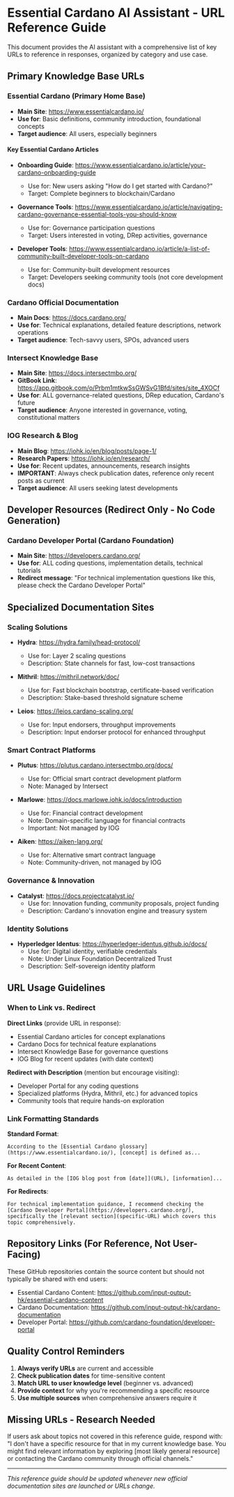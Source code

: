 # Essential Cardano AI Assistant - URL Reference Guide

This document provides the AI assistant with a comprehensive list of key URLs to reference in responses, organized by category and use case.

## Primary Knowledge Base URLs

### Essential Cardano (Primary Home Base)
- **Main Site**: https://www.essentialcardano.io/
- **Use for**: Basic definitions, community introduction, foundational concepts
- **Target audience**: All users, especially beginners

#### Key Essential Cardano Articles
- **Onboarding Guide**: https://www.essentialcardano.io/article/your-cardano-onboarding-guide
  - Use for: New users asking "How do I get started with Cardano?"
  - Target: Complete beginners to blockchain/Cardano

- **Governance Tools**: https://www.essentialcardano.io/article/navigating-cardano-governance-essential-tools-you-should-know
  - Use for: Governance participation questions
  - Target: Users interested in voting, DRep activities, governance

- **Developer Tools**: https://www.essentialcardano.io/article/a-list-of-community-built-developer-tools-on-cardano
  - Use for: Community-built development resources
  - Target: Developers seeking community tools (not core development docs)

### Cardano Official Documentation
- **Main Docs**: https://docs.cardano.org/
- **Use for**: Technical explanations, detailed feature descriptions, network operations
- **Target audience**: Tech-savvy users, SPOs, advanced users

### Intersect Knowledge Base
- **Main Site**: https://docs.intersectmbo.org/
- **GitBook Link**: https://app.gitbook.com/o/Prbm1mtkwSsGWSvG1Bfd/sites/site_4XOCf
- **Use for**: ALL governance-related questions, DRep education, Cardano's future
- **Target audience**: Anyone interested in governance, voting, constitutional matters

### IOG Research & Blog
- **Main Blog**: https://iohk.io/en/blog/posts/page-1/
- **Research Papers**: https://iohk.io/en/research/
- **Use for**: Recent updates, announcements, research insights
- **IMPORTANT**: Always check publication dates, reference only recent posts as current
- **Target audience**: All users seeking latest developments

## Developer Resources (Redirect Only - No Code Generation)

### Cardano Developer Portal (Cardano Foundation)
- **Main Site**: https://developers.cardano.org/
- **Use for**: ALL coding questions, implementation details, technical tutorials
- **Redirect message**: "For technical implementation questions like this, please check the Cardano Developer Portal"

## Specialized Documentation Sites

### Scaling Solutions
- **Hydra**: https://hydra.family/head-protocol/
  - Use for: Layer 2 scaling questions
  - Description: State channels for fast, low-cost transactions

- **Mithril**: https://mithril.network/doc/
  - Use for: Fast blockchain bootstrap, certificate-based verification
  - Description: Stake-based threshold signature scheme

- **Leios**: https://leios.cardano-scaling.org/
  - Use for: Input endorsers, throughput improvements
  - Description: Input endorser protocol for enhanced throughput

### Smart Contract Platforms
- **Plutus**: https://plutus.cardano.intersectmbo.org/docs/
  - Use for: Official smart contract development platform
  - Note: Managed by Intersect

- **Marlowe**: https://docs.marlowe.iohk.io/docs/introduction
  - Use for: Financial contract development
  - Note: Domain-specific language for financial contracts
  - Important: Not managed by IOG

- **Aiken**: https://aiken-lang.org/
  - Use for: Alternative smart contract language
  - Note: Community-driven, not managed by IOG

### Governance & Innovation
- **Catalyst**: https://docs.projectcatalyst.io/
  - Use for: Innovation funding, community proposals, project funding
  - Description: Cardano's innovation engine and treasury system

### Identity Solutions
- **Hyperledger Identus**: https://hyperledger-identus.github.io/docs/
  - Use for: Digital identity, verifiable credentials
  - Note: Under Linux Foundation Decentralized Trust
  - Description: Self-sovereign identity platform

## URL Usage Guidelines

### When to Link vs. Redirect

**Direct Links** (provide URL in response):
- Essential Cardano articles for concept explanations
- Cardano Docs for technical feature explanations
- Intersect Knowledge Base for governance questions
- IOG Blog for recent updates (with date context)

**Redirect with Description** (mention but encourage visiting):
- Developer Portal for any coding questions
- Specialized platforms (Hydra, Mithril, etc.) for advanced topics
- Community tools that require hands-on exploration

### Link Formatting Standards

**Standard Format**:
```
According to the [Essential Cardano glossary](https://www.essentialcardano.io/), [concept] is defined as...
```

**For Recent Content**:
```
As detailed in the [IOG blog post from [date]](URL), [information]...
```

**For Redirects**:
```
For technical implementation guidance, I recommend checking the [Cardano Developer Portal](https://developers.cardano.org/), specifically the [relevant section](specific-URL) which covers this topic comprehensively.
```

## Repository Links (For Reference, Not User-Facing)

These GitHub repositories contain the source content but should not typically be shared with end users:

- Essential Cardano Content: https://github.com/input-output-hk/essential-cardano-content
- Cardano Documentation: https://github.com/input-output-hk/cardano-documentation  
- Developer Portal: https://github.com/cardano-foundation/developer-portal

## Quality Control Reminders

1. **Always verify URLs** are current and accessible
2. **Check publication dates** for time-sensitive content
3. **Match URL to user knowledge level** (beginner vs. advanced)
4. **Provide context** for why you're recommending a specific resource
5. **Use multiple sources** when comprehensive answers require it

## Missing URLs - Research Needed

If users ask about topics not covered in this reference guide, respond with:
"I don't have a specific resource for that in my current knowledge base. You might find relevant information by exploring [most likely general resource] or contacting the Cardano community through official channels."

---

*This reference guide should be updated whenever new official documentation sites are launched or URLs change.*